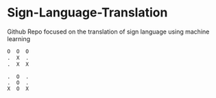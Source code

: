# Sign-Language-Translation
Github Repo focused on the translation of sign language using machine learning

```python
O  O  O
.  X  .
.  X  X
```

```
.  O  .
.  O  .
X  O  X
```
